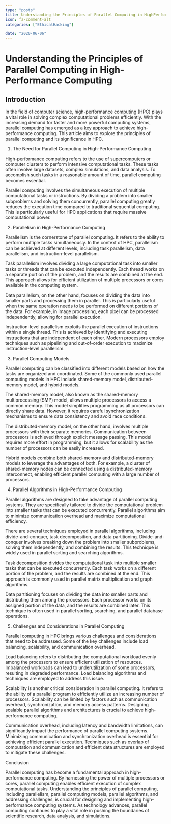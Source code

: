```yaml
---
type: "posts"
title: Understanding the Principles of Parallel Computing in HighPerformance Computing
icon: fa-comment-alt
categories: ["EthicalHacking"]

date: "2020-06-06"
---
```




# Understanding the Principles of Parallel Computing in High-Performance Computing

## Introduction

In the field of computer science, high-performance computing (HPC) plays a vital role in solving complex computational problems efficiently. With the increasing demand for faster and more powerful computing systems, parallel computing has emerged as a key approach to achieve high-performance computing. This article aims to explore the principles of parallel computing and its significance in HPC.

1. The Need for Parallel Computing in High-Performance Computing

High-performance computing refers to the use of supercomputers or computer clusters to perform intensive computational tasks. These tasks often involve large datasets, complex simulations, and data analysis. To accomplish such tasks in a reasonable amount of time, parallel computing becomes essential.

Parallel computing involves the simultaneous execution of multiple computational tasks or instructions. By dividing a problem into smaller subproblems and solving them concurrently, parallel computing greatly reduces the execution time compared to traditional sequential computing. This is particularly useful for HPC applications that require massive computational power.

2. Parallelism in High-Performance Computing

Parallelism is the cornerstone of parallel computing. It refers to the ability to perform multiple tasks simultaneously. In the context of HPC, parallelism can be achieved at different levels, including task parallelism, data parallelism, and instruction-level parallelism.

Task parallelism involves dividing a large computational task into smaller tasks or threads that can be executed independently. Each thread works on a separate portion of the problem, and the results are combined at the end. This approach allows for efficient utilization of multiple processors or cores available in the computing system.

Data parallelism, on the other hand, focuses on dividing the data into smaller parts and processing them in parallel. This is particularly useful when the same operation needs to be performed on different portions of the data. For example, in image processing, each pixel can be processed independently, allowing for parallel execution.

Instruction-level parallelism exploits the parallel execution of instructions within a single thread. This is achieved by identifying and executing instructions that are independent of each other. Modern processors employ techniques such as pipelining and out-of-order execution to maximize instruction-level parallelism.

3. Parallel Computing Models

Parallel computing can be classified into different models based on how the tasks are organized and coordinated. Some of the commonly used parallel computing models in HPC include shared-memory model, distributed-memory model, and hybrid models.

The shared-memory model, also known as the shared-memory multiprocessing (SMP) model, allows multiple processors to access a common memory. This model simplifies programming as all processors can directly share data. However, it requires careful synchronization mechanisms to ensure data consistency and avoid race conditions.

The distributed-memory model, on the other hand, involves multiple processors with their separate memories. Communication between processors is achieved through explicit message passing. This model requires more effort in programming, but it allows for scalability as the number of processors can be easily increased.

Hybrid models combine both shared-memory and distributed-memory models to leverage the advantages of both. For example, a cluster of shared-memory nodes can be connected using a distributed-memory interconnect, enabling efficient parallel computing with a large number of processors.

4. Parallel Algorithms in High-Performance Computing

Parallel algorithms are designed to take advantage of parallel computing systems. They are specifically tailored to divide the computational problem into smaller tasks that can be executed concurrently. Parallel algorithms aim to minimize communication overhead and maximize computational efficiency.

There are several techniques employed in parallel algorithms, including divide-and-conquer, task decomposition, and data partitioning. Divide-and-conquer involves breaking down the problem into smaller subproblems, solving them independently, and combining the results. This technique is widely used in parallel sorting and searching algorithms.

Task decomposition divides the computational task into multiple smaller tasks that can be executed concurrently. Each task works on a different portion of the problem, and the results are combined at the end. This approach is commonly used in parallel matrix multiplication and graph algorithms.

Data partitioning focuses on dividing the data into smaller parts and distributing them among the processors. Each processor works on its assigned portion of the data, and the results are combined later. This technique is often used in parallel sorting, searching, and parallel database operations.

5. Challenges and Considerations in Parallel Computing

Parallel computing in HPC brings various challenges and considerations that need to be addressed. Some of the key challenges include load balancing, scalability, and communication overhead.

Load balancing refers to distributing the computational workload evenly among the processors to ensure efficient utilization of resources. Imbalanced workloads can lead to underutilization of some processors, resulting in degraded performance. Load balancing algorithms and techniques are employed to address this issue.

Scalability is another critical consideration in parallel computing. It refers to the ability of a parallel program to efficiently utilize an increasing number of processors. Scalability can be limited by factors such as communication overhead, synchronization, and memory access patterns. Designing scalable parallel algorithms and architectures is crucial to achieve high-performance computing.

Communication overhead, including latency and bandwidth limitations, can significantly impact the performance of parallel computing systems. Minimizing communication and synchronization overhead is essential for achieving efficient parallel execution. Techniques such as overlap of computation and communication and efficient data structures are employed to mitigate these challenges.

Conclusion

Parallel computing has become a fundamental approach in high-performance computing. By harnessing the power of multiple processors or cores, parallel computing enables efficient execution of complex computational tasks. Understanding the principles of parallel computing, including parallelism, parallel computing models, parallel algorithms, and addressing challenges, is crucial for designing and implementing high-performance computing systems. As technology advances, parallel computing continues to play a vital role in pushing the boundaries of scientific research, data analysis, and simulations.